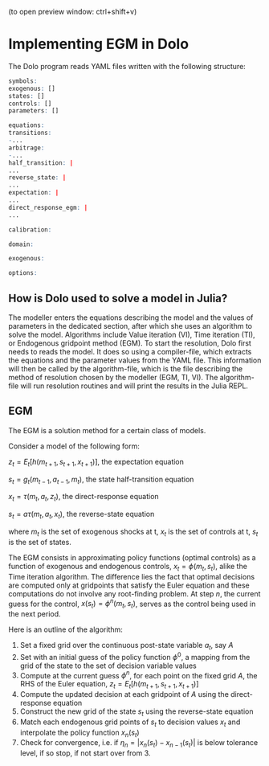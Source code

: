 (to open preview window: ctrl+shift+v)

# Implementing EGM in Dolo

The Dolo program reads YAML files written with the following structure:

```r
symbols:
exogenous: []
states: []
controls: []
parameters: []

equations:
transitions: 
-...
arbitrage: 
-...
half_transition: |
...
reverse_state: |
...
expectation: |
...
direct_response_egm: |
...

calibration:

domain:

exogenous: 

options:
```

## How is Dolo used to solve a model in Julia?
The modeller enters the equations describing the model and the values of parameters in the dedicated section, after which she uses an algorithm to solve the model. Algorithms include Value iteration (VI), Time iteration (TI), or Endogenous gridpoint method (EGM). To start the resolution, Dolo first needs to reads the model. It does so using a compiler-file, which extracts the equations and the parameter values from the YAML file. This information will then be called by the algorithm-file, which is the file describing the method of resolution chosen by the modeller (EGM, TI, VI).
The algorithm-file will run resolution routines and will print the results in the Julia REPL.

## EGM

The EGM is a solution method for a certain class of models. 

Consider a model of the following form:

$z_{t} = E_t[h(m_{t+1},s_{t+1},x_{t+1})]$, the expectation equation

$s_t = g_t(m_{t-1},a_{t-1},m_t)$, the state half-transition equation

$x_t = \tau(m_t,a_t,z_t)$, the direct-response equation

$s_t = a\tau(m_t,a_t,x_t)$, the reverse-state equation

where $m_t$ is the set of exogenous shocks at t, $x_t$ is the set of controls at t, $s_t$ is the set of states.

The EGM consists in approximating policy functions (optimal controls) as a function of exogenous and endogenous controls, $x_t = \phi(m_t,s_t)$, alike the Time iteration algorithm. The difference lies the fact that optimal decisions are computed only at gridpoints that satisfy the Euler equation and these computations do not involve any root-finding problem. At step $n$, the current guess for the control, $x(s_t)=\phi^n(m_t,s_t)$, serves as the control being used in the next period.

Here is an outline of the algorithm:

1. Set a fixed grid over the continuous post-state variable $a_t$, say $A$
2. Set with an initial guess of the policy function $\phi^0$, a mapping from the grid of the state to the set of decision variable values 
3. Compute at the current guess $\phi^n$, for each point on the fixed grid $A$, the RHS of the Euler equation, $z_t = E_t[h(m_{t+1},s_{t+1},x_{t+1})]$ 
4. Compute the updated decision at each gridpoint of $A$ using the direct-response equation
5. Construct the new grid of the state $s_t$ using the reverse-state equation
6. Match each endogenous grid points of $s_t$ to decision values $x_t$ and interpolate the policy function $x_n(s_t)$
7. Check for convergence, i.e. if $\eta_n = |x_n(s_t) - x_{n-1}(s_t)|$ is below tolerance level, if so stop, if not start over from 3. 